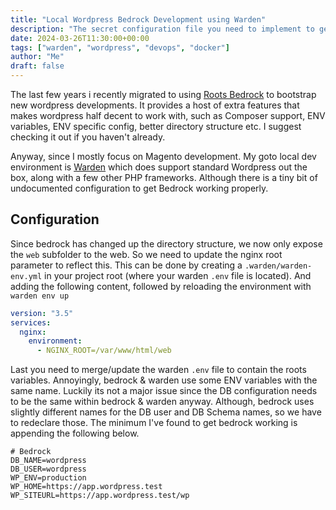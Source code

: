 ```yaml
---
title: "Local Wordpress Bedrock Development using Warden"
description: "The secret configuration file you need to implement to get Roots Bedrock working with the warden.dev local environment"
date: 2024-03-26T11:30:00+00:00
tags: ["warden", "wordpress", "devops", "docker"]
author: "Me"
draft: false
---
```

The last few years i recently migrated to using [Roots Bedrock](https://roots.io/bedrock/) to bootstrap new wordpress developments. It provides a host of extra features that makes wordpress half decent to work with, such as Composer support, ENV variables, ENV specific config, better directory structure etc. I suggest checking it out if you haven't already.

Anyway, since I mostly focus on Magento development. My goto local dev environment is [Warden](https://warden.dev) which does support standard Wordpress out the box, along with a few other PHP frameworks. Although there is a tiny bit of undocumented configuration to get Bedrock working properly.

## Configuration

Since bedrock has changed up the directory structure, we now only expose the `web` subfolder to the web. So we need to update the nginx root parameter to reflect this. This can be done by creating a `.warden/warden-env.yml` in your project root (where your warden `.env` file is located). And adding the following content, followed by reloading the environment with `warden env up`
```yml
version: "3.5"
services:
  nginx:
    environment:
      - NGINX_ROOT=/var/www/html/web
```

Last you need to merge/update the warden `.env` file to contain the roots variables. Annoyingly, bedrock & warden use some ENV variables with the same name. Luckily its not a major issue since the DB configuration needs to be the same within bedrock & warden anyway. Although, bedrock uses slightly different names for the DB user and DB Schema names, so we have to redeclare those. The minimum I've found to get bedrock working is appending the following below.
```
# Bedrock
DB_NAME=wordpress
DB_USER=wordpress
WP_ENV=production
WP_HOME=https://app.wordpress.test
WP_SITEURL=https://app.wordpress.test/wp
```
